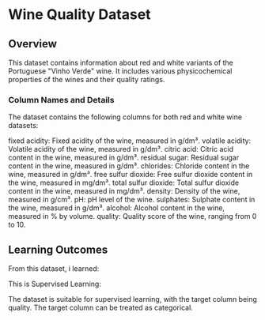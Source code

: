 # Wine Quality Dataset
## Overview
This dataset contains information about red and white variants of the Portuguese "Vinho Verde" wine. 
It includes various physicochemical properties of the wines and their quality ratings. 

### Column Names and Details
The dataset contains the following columns for both red and white wine datasets:

fixed acidity: Fixed acidity of the wine, measured in g/dm³.
volatile acidity: Volatile acidity of the wine, measured in g/dm³.
citric acid: Citric acid content in the wine, measured in g/dm³.
residual sugar: Residual sugar content in the wine, measured in g/dm³.
chlorides: Chloride content in the wine, measured in g/dm³.
free sulfur dioxide: Free sulfur dioxide content in the wine, measured in mg/dm³.
total sulfur dioxide: Total sulfur dioxide content in the wine, measured in mg/dm³.
density: Density of the wine, measured in g/cm³.
pH: pH level of the wine.
sulphates: Sulphate content in the wine, measured in g/dm³.
alcohol: Alcohol content in the wine, measured in % by volume.
quality: Quality score of the wine, ranging from 0 to 10.

## Learning Outcomes
From this dataset, i learned:

This is Supervised Learning:

The dataset is suitable for supervised learning, with the target column being quality.
The target column can be treated as categorical.
